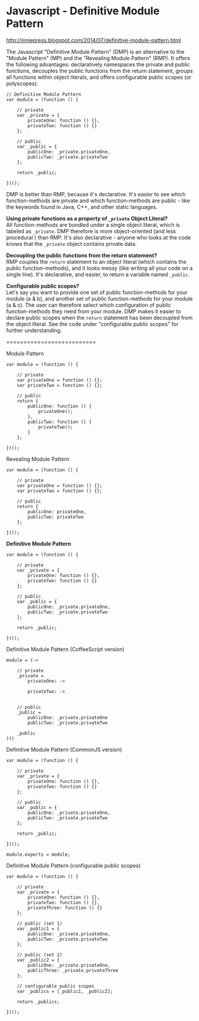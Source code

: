 Javascript - Definitive Module Pattern
==========================

http://inniepress.blogspot.com/2014/07/definitive-module-pattern.html

The Javascript "Definitive Module Pattern" (DMP) is an alternative to the "Module Pattern" (MP) and the "Revealing Module Pattern" (RMP). It offers the following advantages: declaratively namespaces the private and public functions, decouples the public functions from the return statement, groups all functions within object literals, and offers configurable public scopes (or polyscopes).

    // Definitive Module Pattern
    var module = (function () {
    
        // private
        var _private = {
            privateOne: function () {},
            privateTwo: function () {}
        };
    
        // public
        var _public = {
            publicOne: _private.privateOne,
            publicTwo: _private.privateTwo
        };
    
        return _public;
    
    })();

DMP is better than RMP, because it's declarative. It's easier to see which function-methods are private and which function-methods are public - like the keywords found in Java, C++, and other static languages.

**Using private functions as a property of `_private` Object Literal?**  
All function-methods are bundled under a single object literal, which is labeled as `_private`. DMP therefore is more object-oriented (and less procedural ) than RMP. It's also declarative - anyone who looks at the code knows that the `_private` object contains private data.

**Decoupling the public functions from the return statement?**  
RMP couples the `return` statement to an object literal (which contains the public function-methods), and it looks messy (like writing all your code on a single line). It's declarative, and easier, to return a variable named `_public`.

**Configurable public scopes?**  
Let's say you want to provide one set of public function-methods for your module (a & b), and another set of public function-methods for your module (a & c). The user can therefore select which configuration of public function-methods they need from your module. DMP makes it easier to declare public scopes when the `return` statement has been decoupled from the object literal. See the code under "configurable public scopes" for further understanding.

==========================

Module Pattern

    var module = (function () {

        // private
        var privateOne = function () {};
        var privateTwo = function () {};

        // public
        return {
            publicOne: function () {
                privateOne();
            },
            publicTwo: function () {
                privateTwo();
            }
        };

    })();

Revealing Module Pattern

    var module = (function () {

        // private
        var privateOne = function () {};
        var privateTwo = function () {};

        // public
        return {
            publicOne: privateOne,
            publicTwo: privateTwo
        };

    })();

**Definitive Module Pattern**

    var module = (function () {

        // private
        var _private = {
            privateOne: function () {},
            privateTwo: function () {}
        };

        // public
        var _public = {
            publicOne: _private.privateOne,
            publicTwo: _private.privateTwo
        };

        return _public;

    })();

Definitive Module Pattern (CoffeeScript version)

    module = (->

        // private
        _private =
            privateOne: ->
            
            privateTwo: ->
            
    
        // public
        _public =
            publicOne: _private.privateOne
            publicTwo: _private.privateTwo
    
        _public
    )()

Definitive Module Pattern (CommonJS version)

    var module = (function () {

        // private
        var _private = {
            privateOne: function () {},
            privateTwo: function () {}
        };

        // public
        var _public = {
            publicOne: _private.privateOne,
            publicTwo: _private.privateTwo
        };

        return _public;

    })();

    module.exports = module;


Definitive Module Pattern (configurable public scopes)

    var module = (function () {

        // private
        var _private = {
            privateOne: function () {},
            privateTwo: function () {},
            privateThree: function () {}
        };

        // public (set 1)
        var _public1 = {
            publicOne: _private.privateOne,
            publicTwo: _private.privateTwo
        };

        // public (set 2)
        var _public2 = {
            publicOne: _private.privateOne,
            publicThree: _private.privateThree
        };

        // configurable public scopes
        var _publics = [_public1, _public2];

        return _publics;

    })();
